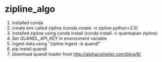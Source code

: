 # zipline_algo

1. installed conda
2. create env called zipline (conda create -n zipline python=3.5)
3. installed zipline using conda install (conda install -c quantopian zipline)
4. Set QUANDL_API_KEY in environment variable
5. ingest data using "zipline ingest -b quandl"
6. pip install quandl
7. download quandl loader from http://alphacompiler.com/blog/6/
